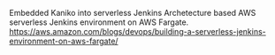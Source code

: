 Embedded Kaniko into serverless Jenkins Archetecture based AWS serverless Jenkins environment on AWS Fargate.
https://aws.amazon.com/blogs/devops/building-a-serverless-jenkins-environment-on-aws-fargate/
